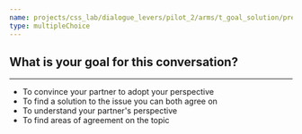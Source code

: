 ```yaml
---
name: projects/css_lab/dialogue_levers/pilot_2/arms/t_goal_solution/pre_comp_goal.md
type: multipleChoice
---
```


## What is your goal for this conversation?

---

- To convince your partner to adopt your perspective
- To find a solution to the issue you can both agree on
- To understand your partner's perspective
- To find areas of agreement on the topic
